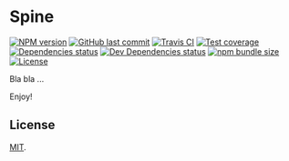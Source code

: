 # Spine

[![NPM version][npm-image]][npm-url]
[![GitHub last commit][commit-image]][commit-url]
[![Travis CI][travis-image]][travis-url]
[![Test coverage][coveralls-image]][coveralls-url]
[![Dependencies status][dependencies-image]][dependencies-url]
[![Dev Dependencies status][devdependencies-image]][devdependencies-url]
[![npm bundle size][npm-bundle-size-image]][npm-bundle-size-url]
[![License][license-image]](LICENSE.md)

Bla bla ...


Enjoy!

## License

[MIT](LICENSE.md).

<!--- URls -->

[npm-image]: https://img.shields.io/npm/v/@mobilabs/spine.svg?style=flat-square
[release-image]: https://img.shields.io/github/release/jclo/spine.svg?include_prereleases&style=flat-square
[commit-image]: https://img.shields.io/github/last-commit/jclo/spine.svg?style=flat-square
[travis-image]: https://img.shields.io/travis/jclo/spine.svg?style=flat-square
[coveralls-image]: https://img.shields.io/coveralls/jclo/spine/master.svg?style=flat-square
[dependencies-image]: https://david-dm.org/jclo/spine/status.svg?theme=shields.io
[devdependencies-image]: https://david-dm.org/jclo/spine/dev-status.svg?theme=shields.io
[npm-bundle-size-image]: https://img.shields.io/bundlephobia/minzip/@mobilabs/spine.svg?style=flat-square
[license-image]: https://img.shields.io/npm/l/@mobilabs/spine.svg?style=flat-square

[npm-url]: https://www.npmjs.com/package/@mobilabs/spine
[release-url]: https://github.com/jclo/spine/tags
[commit-url]: https://github.com/jclo/spine/commits/master
[travis-url]: https://travis-ci.com/jclo/spine
[coveralls-url]: https://coveralls.io/github/jclo/spine?branch=master
[dependencies-url]: https://david-dm.org/jclo/spine
[devdependencies-url]: https://david-dm.org/jclo/spine?type=dev
[license-url]: http://opensource.org/licenses/MIT
[npm-bundle-size-url]: https://img.shields.io/bundlephobia/minzip/@mobilabs/spine
